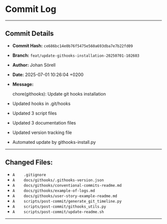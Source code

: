 # Commit Log

---

## Commit Details

- **Commit Hash:**   `ce686bc14e0b76f5475e560a693dba7e7b22fd09`
- **Branch:**        `feat/update-githooks-installation-20250701-102603`
- **Author:**        Johan Sörell
- **Date:**          2025-07-01 10:26:04 +0200
- **Message:**

  chore(githooks): Update git hooks installation

- Updated hooks in .git/hooks
- Updated 3 script files
- Updated 3 documentation files
- Updated version tracking file
- Automated update by githooks-install.py

---

## Changed Files:

- `A	.gitignore`
- `A	docs/githooks/.githooks-version.json`
- `A	docs/githooks/conventional-commits-readme.md`
- `A	docs/githooks/example-of-logs.md`
- `A	docs/githooks/user-story-example-readme.md`
- `A	scripts/post-commit/generate_git_timeline.py`
- `A	scripts/post-commit/githooks_utils.py`
- `A	scripts/post-commit/update-readme.sh`

---
